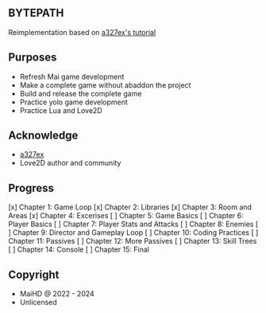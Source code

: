 BYTEPATH
--------
Reimplementation based on [a327ex's tutorial](https://github.com/a327ex/blog/issues/30)

Purposes
--------
- Refresh Mai game development
- Make a complete game without abaddon the project
- Build and release the complete game
- Practice yolo game development
- Practice Lua and Love2D

Acknowledge
-----------
- [a327ex](https://github.com/a327ex)
- Love2D author and community

Progress
--------
[x] Chapter 1: Game Loop
[x] Chapter 2: Libraries
[x] Chapter 3: Room and Areas
[x] Chapter 4: Excerises
[ ] Chapter 5: Game Basics
[ ] Chapter 6: Player Basics
[ ] Chapter 7: Player Stats and Attacks
[ ] Chapter 8: Enemies
[ ] Chapter 9: Director and Gameplay Loop
[ ] Chapter 10: Coding Practices
[ ] Chapter 11: Passives
[ ] Chapter 12: More Passives
[ ] Chapter 13: Skill Trees
[ ] Chapter 14: Console
[ ] Chapter 15: Final

Copyright
---------
- MaiHD @ 2022 - 2024
- Unlicensed
